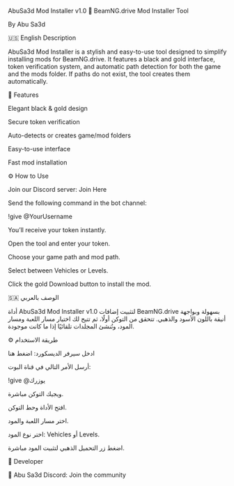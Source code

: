 AbuSa3d Mod Installer v1.0
🚀 BeamNG.drive Mod Installer Tool

By Abu Sa3d

🇺🇸 English Description

AbuSa3d Mod Installer is a stylish and easy-to-use tool designed to simplify installing mods for BeamNG.drive.
It features a black and gold interface, token verification system, and automatic path detection for both the game and the mods folder.
If paths do not exist, the tool creates them automatically.

🧩 Features

Elegant black & gold design

Secure token verification

Auto-detects or creates game/mod folders

Easy-to-use interface

Fast mod installation

⚙️ How to Use

Join our Discord server: Join Here

Send the following command in the bot channel:

!give @YourUsername


You’ll receive your token instantly.

Open the tool and enter your token.

Choose your game path and mod path.

Select between Vehicles or Levels.

Click the gold Download button to install the mod.

🇸🇦 الوصف بالعربي

أداة AbuSa3d Mod Installer v1.0 لتثبيت إضافات BeamNG.drive بسهولة وبواجهة أنيقة باللون الأسود والذهبي.
تتحقق من التوكن أولًا، ثم تتيح لك اختيار مسار اللعبة ومسار المود، وتُنشئ المجلدات تلقائيًا إذا ما كانت موجودة.

⚙️ طريقة الاستخدام

ادخل سيرفر الديسكورد: اضغط هنا

أرسل الأمر التالي في قناة البوت:

!give @يوزرك


ويجيك التوكن مباشرة.

افتح الأداة وحط التوكن.

اختر مسار اللعبة والمود.

اختر نوع المود: Vehicles أو Levels.

اضغط زر التحميل الذهبي لتثبيت المود مباشرة.

🧠 Developer

👤 Abu Sa3d
Discord: Join the community
